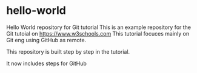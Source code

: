 # hello-world
Hello World repository for Git tutorial
This is an example repository for the Git tutoial on https://www.w3schools.com
This tutorial focuces mainly on Git eng using GitHub as remote.

This repository is built step by step in the tutorial.

It now includes steps for GitHub

